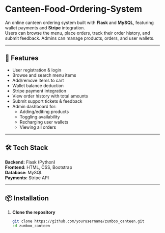 # Canteen-Food-Ordering-System
An online canteen ordering system built with **Flask** and **MySQL**, featuring wallet payments and **Stripe** integration.  
Users can browse the menu, place orders, track their order history, and submit feedback. Admins can manage products, orders, and user wallets.

---

## 🚀 Features
- User registration & login
- Browse and search menu items
- Add/remove items to cart
- Wallet balance deduction
- Stripe payment integration
- View order history with total amounts
- Submit support tickets & feedback
- Admin dashboard for:
  - Adding/editing products
  - Toggling availability
  - Recharging user wallets
  - Viewing all orders

---

## 🛠️ Tech Stack
**Backend:** Flask (Python)  
**Frontend:** HTML, CSS, Bootstrap  
**Database:** MySQL  
**Payments:** Stripe API  

---

## 📦 Installation
1. **Clone the repository**
   ```bash
   git clone https://github.com/yourusername/zumboo_canteen.git
   cd zumboo_canteen
